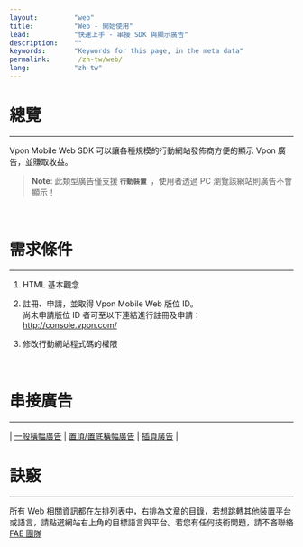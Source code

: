 ```yaml
---
layout:         "web"
title:          "Web - 開始使用"
lead:           "快速上手 - 串接 SDK 與顯示廣告"
description:    ""
keywords:       "Keywords for this page, in the meta data"
permalink:       /zh-tw/web/
lang:           "zh-tw"
---
```


# 總覽
---
Vpon Mobile Web SDK 可以讓各種規模的行動網站發佈商方便的顯示 Vpon 廣告，並賺取收益。 <br>

> **Note**:
>此類型廣告僅支援<strong> `行動裝置 `</strong>，使用者透過 PC 瀏覽該網站則廣告不會顯示！
<br>

# 需求條件
---

1. HTML 基本觀念

2. 註冊、申請，並取得 Vpon Mobile Web 版位 ID。<br>
尚未申請版位 ID 者可至以下連結進行註冊及申請：<http://console.vpon.com/>

3. 修改行動網站程式碼的權限
<br>

# 串接廣告
---

| [一般橫幅廣告][1] | [置頂/置底橫幅廣告][2] | [插頁廣告][3] |

# 訣竅
---
所有 Web 相關資訊都在左排列表中，右排為文章的目錄，若想跳轉其他裝置平台或語言，請點選網站右上角的目標語言與平台。若您有任何技術問題，請不吝聯絡 [FAE 團隊](mailto:fae@vpon.com)


[1]: {{site.baseurl}}/zh-tw/web/original-banner/
[2]: {{site.baseurl}}/zh-tw/web/adhesion-banner/
[3]: {{site.baseurl}}/zh-tw/web/interstitial/
